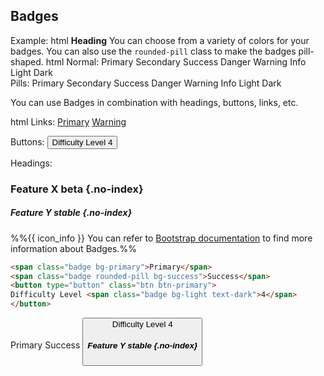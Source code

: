 ## Badges
Example:
<include src="codeAndOutput.md" boilerplate >
<variable name="highlightStyle">html</variable>
<variable name="code">
<span class="badge bg-primary">
<markdown>**Heading**</markdown>
</span>
</variable>
</include>
You can choose from a variety of colors for your badges.  You can also use the `rounded-pill` class to make the badges pill-shaped.
<include src="codeAndOutput.md" boilerplate >
<variable name="highlightStyle">html</variable>
<variable name="code">
Normal:
<span class="badge bg-primary">Primary</span>
<span class="badge bg-secondary">Secondary</span>
<span class="badge bg-success">Success</span>
<span class="badge bg-danger">Danger</span>
<span class="badge bg-warning text-dark">Warning</span>
<span class="badge bg-info text-dark">Info</span>
<span class="badge bg-light text-dark">Light</span>
<span class="badge bg-dark">Dark</span>
<br>Pills:
<span class="badge rounded-pill bg-primary">Primary</span>
<span class="badge rounded-pill bg-secondary">Secondary</span>
<span class="badge rounded-pill bg-success">Success</span>
<span class="badge rounded-pill bg-danger">Danger</span>
<span class="badge rounded-pill bg-warning text-dark">Warning</span>
<span class="badge rounded-pill bg-info text-dark">Info</span>
<span class="badge rounded-pill bg-light text-dark">Light</span>
<span class="badge rounded-pill bg-dark">Dark</span>
</variable>
</include>

You can use Badges in combination with headings, buttons, links, etc.

<include src="codeAndOutput.md" boilerplate >
<variable name="highlightStyle">html</variable>
<variable name="code">
Links:
<a href="#" class="badge bg-primary">Primary</a>
<a href="#" class="badge rounded-pill bg-warning text-dark">Warning</a>

Buttons:
<button type="button" class="btn btn-primary">
Difficulty Level <span class="badge bg-light text-dark">4</span>
</button>

Headings:

### Feature X <span class="badge bg-danger">beta</span> {.no-index}

##### Feature Y <span class="badge rounded-pill bg-success">stable</span> {.no-index}

</variable>
</include>

<div class="indented">

%%{{ icon_info }} You can refer to [Bootstrap documentation](https://getbootstrap.com/docs/5.1/components/badge/) to find more information about Badges.%%

</div>

<div id="short" class="d-none">

```markdown
<span class="badge bg-primary">Primary</span>
<span class="badge rounded-pill bg-success">Success</span>
<button type="button" class="btn btn-primary">
Difficulty Level <span class="badge bg-light text-dark">4</span>
</button>
```

</div>

<div id="examples" class="d-none">

<span class="badge bg-primary">Primary</span>
<span class="badge rounded-pill bg-success">Success</span>
<button type="button" class="btn btn-primary">
Difficulty Level <span class="badge bg-light text-dark">4</span>

##### Feature Y <span class="badge rounded-pill bg-warning text-dark">stable</span> {.no-index}

</button>
</div>
